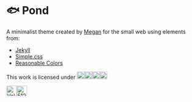 # 🐟 Pond

A minimalist theme created by [Megan](https://github.com/megdna) for the small web using elements from:

* [Jekyll](https://github.com/jekyll/jekyll)
* [Simple.css](https://github.com/kevquirk/simple.css)
* [Reasonable Colors](https://github.com/matthewhowell/reasonable-colors)

This work is licensed under <a href="https://creativecommons.org/licenses/by-nc-sa/4.0/" target="_blank" title="CC BY-NC-SA 4.0"><img src="https://mirrors.creativecommons.org/presskit/icons/cc.svg" height="20px"><img src="https://mirrors.creativecommons.org/presskit/icons/by.svg" height="20px"><img src="https://mirrors.creativecommons.org/presskit/icons/nc.svg" height="20px"><img src="https://mirrors.creativecommons.org/presskit/icons/sa.svg" height="20px"></a>

<a href="https://jigsaw.w3.org/css-validator/" target="_blank"><img src="https://jigsaw.w3.org/css-validator/images/vcss-blue" alt="Valid CSS!" height="27px"></a><a href="https://512kb.club" target="_blank"><img src="https://512kb.club/assets/images/green-team.svg" alt="512KB Club - Green Team" height="27px"></a>